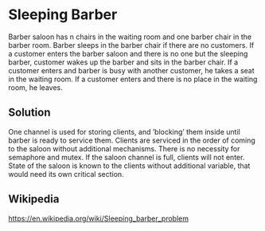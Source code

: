 # Sleeping Barber
Barber saloon has n chairs in the waiting room and one barber chair in the barber room. Barber sleeps in the barber chair if there are no customers. If a customer enters the barber saloon and there is no one but the sleeping barber, customer wakes up the barber and sits in the barber chair. If a customer enters and barber is busy with another customer, he takes a seat in the waiting room. If a customer enters and there is no place in the waiting room, he leaves.

## Solution
One channel is used for storing clients, and ’blocking’ them inside until barber is ready to service them. Clients are serviced in the order of coming to the saloon without additional mechanisms. There is no necessity for semaphore and mutex. If the saloon channel is full, clients will not enter. State of the saloon is known to the clients without additional variable, that would need its own critical section.

## Wikipedia
https://en.wikipedia.org/wiki/Sleeping_barber_problem